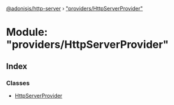 [@adonisjs/http-server](../README.md) › ["providers/HttpServerProvider"](_providers_httpserverprovider_.md)

# Module: "providers/HttpServerProvider"

## Index

### Classes

* [HttpServerProvider](../classes/_providers_httpserverprovider_.httpserverprovider.md)
